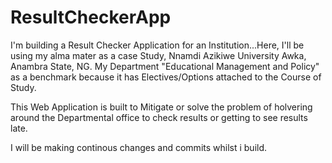 # ResultCheckerApp

I'm building a Result Checker Application for an Institution...Here, I'll be using my alma mater as a case Study, Nnamdi Azikiwe University Awka, Anambra State, NG.
My Department "Educational Management and Policy" as a benchmark because it has Electives/Options attached to the Course of Study.

This Web Application is built to Mitigate or solve the problem of holvering around the Departmental office to check results or getting to see results late. 

I will be making continous changes and commits whilst i build. 
